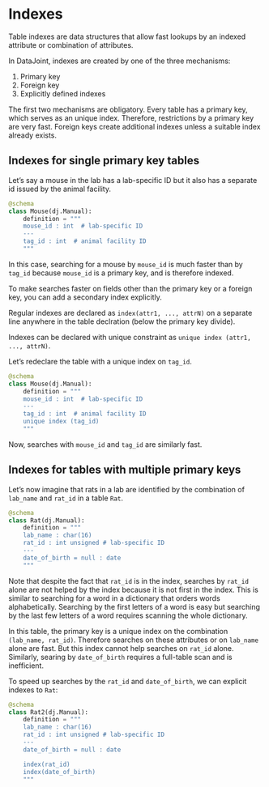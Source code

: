 # Indexes

Table indexes are data structures that allow fast lookups by an indexed attribute or
combination of attributes.

In DataJoint, indexes are created by one of the three mechanisms:

1. Primary key
2. Foreign key
3. Explicitly defined indexes

The first two mechanisms are obligatory. Every table has a primary key, which serves as
an unique index. Therefore, restrictions by a primary key are very fast. Foreign keys
create additional indexes unless a suitable index already exists.

## Indexes for single primary key tables

Let’s say a mouse in the lab has a lab-specific ID but it also has a separate id issued
by the animal facility.

```python
@schema
class Mouse(dj.Manual):
    definition = """
    mouse_id : int  # lab-specific ID
    ---
    tag_id : int  # animal facility ID
    """
```

In this case, searching for a mouse by `mouse_id` is much faster than by `tag_id`
because `mouse_id` is a primary key, and is therefore indexed.

To make searches faster on fields other than the primary key or a foreign key, you can
add a secondary index explicitly.

Regular indexes are declared as `index(attr1, ..., attrN)` on a separate line anywhere in
the table declration (below the primary key divide).

Indexes can be declared with unique constraint as `unique index (attr1, ..., attrN)`.

Let’s redeclare the table with a unique index on `tag_id`.

```python
@schema
class Mouse(dj.Manual):
    definition = """
    mouse_id : int  # lab-specific ID
    ---
    tag_id : int  # animal facility ID
    unique index (tag_id)
    """
```
Now, searches with `mouse_id` and `tag_id` are similarly fast.

## Indexes for tables with multiple primary keys

Let’s now imagine that rats in a lab are identified by the combination of `lab_name` and
`rat_id` in a table `Rat`.

```python
@schema
class Rat(dj.Manual):
    definition = """
    lab_name : char(16) 
    rat_id : int unsigned # lab-specific ID
    ---
    date_of_birth = null : date
    """
```
Note that despite the fact that `rat_id` is in the index, searches by `rat_id` alone are not
helped by the index because it is not first in the index. This is similar to searching for
a word in a dictionary that orders words alphabetically. Searching by the first letters
of a word is easy but searching by the last few letters of a word requires scanning the
whole dictionary.

In this table, the primary key is a unique index on the combination `(lab_name, rat_id)`.
Therefore searches on these attributes or on `lab_name` alone are fast. But this index
cannot help searches on `rat_id` alone. Similarly, searing by `date_of_birth` requires a
full-table scan and is inefficient.

To speed up searches by the `rat_id` and `date_of_birth`, we can explicit indexes to
`Rat`:

```python
@schema
class Rat2(dj.Manual):
    definition = """
    lab_name : char(16) 
    rat_id : int unsigned # lab-specific ID
    ---
    date_of_birth = null : date

    index(rat_id)
    index(date_of_birth)
    """
```
